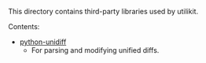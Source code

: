 This directory contains third-party libraries used by utilikit.

Contents:

* [python-unidiff](//github.com/matiasb/python-unidiff)
    * For parsing and modifying unified diffs.
